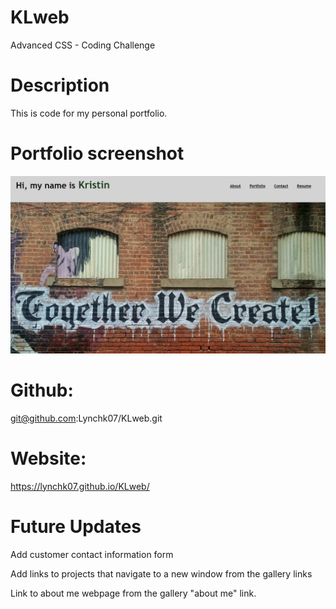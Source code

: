 # KLweb
Advanced CSS - Coding Challenge 

# Description
This is code for my personal portfolio. 

# Portfolio screenshot 
<img src="assets/myportfolio.png">

# Github: 
git@github.com:Lynchk07/KLweb.git

# Website: 
https://lynchk07.github.io/KLweb/

 # Future Updates
 <p> Add customer contact information form </P>
 <p> Add links to projects that navigate to a new window from the gallery links </P>
 <p> Link to about me webpage from the gallery "about me" link.</P>